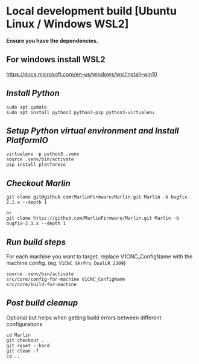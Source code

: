 # Local development build [Ubuntu Linux / Windows WSL2]

__Ensure you have the dependencies.__

## For windows install WSL2
https://docs.microsoft.com/en-us/windows/wsl/install-win10

## _Install Python_ 
```
sudo apt update
sudo apt install python3 python3-pip python3-virtualenv
```

## _Setup Python virtual environment and Install PlatformIO_
```
virtualenv -p python3 .venv
source .venv/bin/activate
pip install platformio
```

## _Checkout Marlin_
```
git clone git@github.com:MarlinFirmware/Marlin.git Marlin -b bugfix-2.1.x --depth 1

or
git clone https://github.com/MarlinFirmware/Marlin.git Marlin -b bugfix-2.1.x --depth 1
```

## _Run build steps_
For each machine you want to target, replace V1CNC_ConfigName with the machine config. (eg. `V1CNC_SkrPro_DualLR_2209`)
```
source .venv/bin/activate
src/core/config-for-machine V1CNC_ConfigName
src/core/build-for-machine
```

## _Post build cleanup_
Optional but helps when getting build errors between different configurations
```
cd Marlin
git checkout .
git reset --hard
git clean -f
cd ..
```
